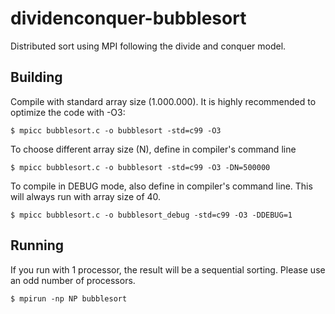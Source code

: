 # dividenconquer-bubblesort
Distributed sort using MPI following the divide and conquer model.

## Building

Compile with standard array size (1.000.000). It is highly recommended to 
optimize the code with -O3:
```
$ mpicc bubblesort.c -o bubblesort -std=c99 -O3
```

To choose different array size (N), define in compiler's command line
```
$ mpicc bubblesort.c -o bubblesort -std=c99 -O3 -DN=500000
```

To compile in DEBUG mode, also define in compiler's command line. This will always
run with array size of 40.
```
$ mpicc bubblesort.c -o bubblesort_debug -std=c99 -O3 -DDEBUG=1
```

## Running

If you run with 1 processor, the result will be a sequential sorting. Please use
an odd number of processors.
```
$ mpirun -np NP bubblesort
```
